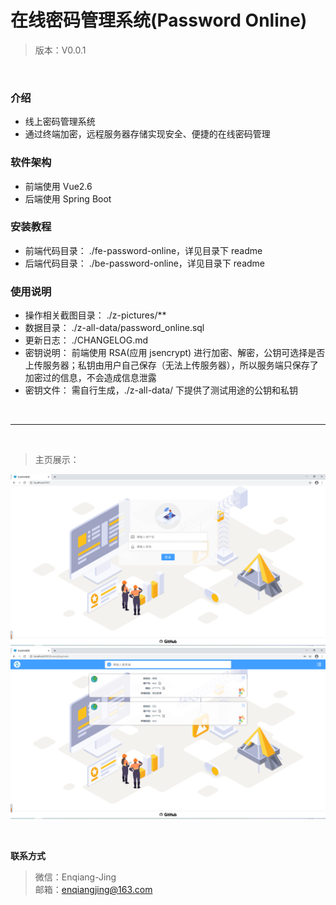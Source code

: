 # 在线密码管理系统(Password Online)

> 版本：V0.0.1

</br>

### 介绍

- 线上密码管理系统
- 通过终端加密，远程服务器存储实现安全、便捷的在线密码管理

### 软件架构

- 前端使用 Vue2.6
- 后端使用 Spring Boot

### 安装教程

- 前端代码目录： ./fe-password-online，详见目录下 readme
- 后端代码目录： ./be-password-online，详见目录下 readme

### 使用说明

- 操作相关截图目录： ./z-pictures/\*\*
- 数据目录： ./z-all-data/password_online.sql
- 更新日志： ./CHANGELOG.md
- 密钥说明： 前端使用 RSA(应用 jsencrypt) 进行加密、解密，公钥可选择是否上传服务器；私钥由用户自己保存（无法上传服务器），所以服务端只保存了加密过的信息，不会造成信息泄露
- 密钥文件： 需自行生成，./z-all-data/ 下提供了测试用途的公钥和私钥

</br>

---

</br>

> 主页展示：

![alt 主页面](z-pictures/option/logo.png)  
![alt 主页面](z-pictures/option/mainShow.png)

</br>

**联系方式**

> 微信：Enqiang-Jing  
> 邮箱：enqiangjing@163.com

</br>
